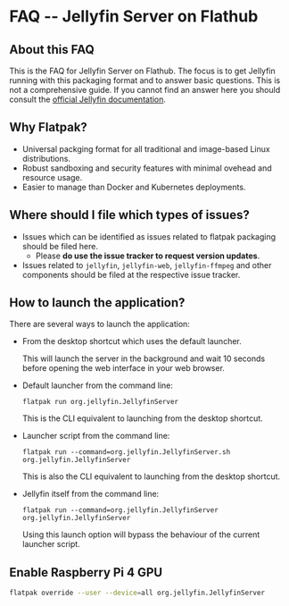 # FAQ -- Jellyfin Server on Flathub

## About this FAQ

This is the FAQ for Jellyfin Server on Flathub.
The focus is to get Jellyfin running with this packaging format and to answer basic questions.
This is not a comprehensive guide.
If you cannot find an answer here you should consult the [official Jellyfin documentation](https://jellyfin.org/docs/).

## Why Flatpak?

- Universal packging format for all traditional and image-based Linux distributions.
- Robust sandboxing and security features with minimal ovehead and resource usage.
- Easier to manage than Docker and Kubernetes deployments.

## Where should I file which types of issues?

- Issues which can be identified as issues related to flatpak packaging should be filed here.
  - Please **do use the issue tracker to request version updates**.
- Issues related to `jellyfin`, `jellyfin-web`, `jellyfin-ffmpeg` and other components should be filed at the respective issue tracker.

## How to launch the application?

There are several ways to launch the application:

- From the desktop shortcut which uses the default launcher.

  This will launch the server in the background and wait 10 seconds before opening the web interface in your web browser.

- Default launcher from the command line:

  `flatpak run org.jellyfin.JellyfinServer`

  This is the CLI equivalent to launching from the desktop shortcut.

- Launcher script from the command line:

  `flatpak run --command=org.jellyfin.JellyfinServer.sh org.jellyfin.JellyfinServer`

  This is also the CLI equivalent to launching from the desktop shortcut.

- Jellyfin itself from the command line:

  `flatpak run --command=org.jellyfin.JellyfinServer org.jellyfin.JellyfinServer`

  Using this launch option will bypass the behaviour of the current launcher script.

## Enable Raspberry Pi 4 GPU

```bash
flatpak override --user --device=all org.jellyfin.JellyfinServer
```
